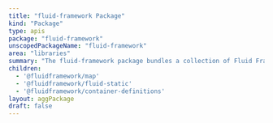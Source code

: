 ```yaml
---
title: "fluid-framework Package"
kind: "Package"
type: apis
package: "fluid-framework"
unscopedPackageName: "fluid-framework"
area: "libraries"
summary: "The fluid-framework package bundles a collection of Fluid Framework client packages for easy use when paired with a corresponding service client package (for example, @<!-- -->fluidframework/azure-client or @<!-- -->fluidframework/tinylicious-client)."
children:
  - '@fluidframework/map'
  - '@fluidframework/fluid-static'
  - '@fluidframework/container-definitions'
layout: aggPackage
draft: false
---
```

